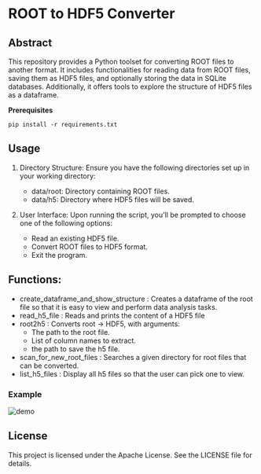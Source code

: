 # ROOT to HDF5 Converter

## Abstract

This repository provides a Python toolset for converting ROOT files to another format. 
It includes functionalities for reading data from ROOT files, saving them as HDF5 files, and optionally storing the data in SQLite databases. 
Additionally, it offers tools to explore the structure of HDF5 files as a dataframe.

**Prerequisites**

```
pip install -r requirements.txt
```

## Usage

1) Directory Structure: Ensure you have the following directories set up in your working directory:
    - data/root: Directory containing ROOT files.
    - data/h5: Directory where HDF5 files will be saved.
    
2) User Interface: Upon running the script, you'll be prompted to choose one of the following options:
    - Read an existing HDF5 file.
    - Convert ROOT files to HDF5 format.
    - Exit the program.

## Functions:

- create_dataframe_and_show_structure : Creates a dataframe of the root file so that it is easy to view and perform data analysis tasks.
- read_h5_file : Reads and prints the content of a HDF5 file
- root2h5 : Converts root -> HDF5, with arguments:
    - The path to the root file.
    - List of column names to extract.
    - the path to save the h5 file.
- scan_for_new_root_files : Searches a given directory for root files that can be converted.
- list_h5_files : Display all h5 files so that the user can pick one to view.

### Example

![demo](https://github.com/user-attachments/assets/d49a68ae-dff3-4ec4-b0f3-1aab664b7dbf)











## License

This project is licensed under the Apache License. See the LICENSE file for details.

